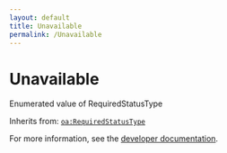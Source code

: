 ```yaml
---
layout: default
title: Unavailable
permalink: /Unavailable
---
```


# Unavailable
Enumerated value of RequiredStatusType

Inherits from: [`oa:RequiredStatusType`](https://openactive.io/RequiredStatusType)

For more information, see the [developer documentation](https://developer.openactive.io/data-model/types/).